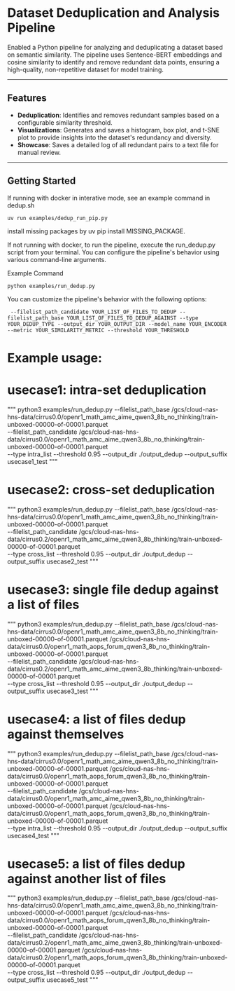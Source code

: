# Dataset Deduplication and Analysis Pipeline

Enabled a Python pipeline for analyzing and deduplicating a dataset based on semantic similarity. The pipeline uses Sentence-BERT embeddings and cosine similarity to identify and remove redundant data points, ensuring a high-quality, non-repetitive dataset for model training.

***

## Features

- **Deduplication**: Identifies and removes redundant samples based on a configurable similarity threshold.
- **Visualizations**: Generates and saves a histogram, box plot, and t-SNE plot to provide insights into the dataset's redundancy and diversity.
- **Showcase**: Saves a detailed log of all redundant pairs to a text file for manual review.

***

## Getting Started

If running with docker in interative mode, see an example command in dedup.sh
```
uv run examples/dedup_run_pip.py
```
install missing packages by uv pip install MISSING_PACKAGE.

If not running with docker, to run the pipeline, execute the run_dedup.py script from your terminal. You can configure the pipeline's behavior using various command-line arguments.

Example Command
```
python examples/run_dedup.py
```


You can customize the pipeline's behavior with the following options:

```
 --filelist_path_candidate YOUR_LIST_OF_FILES_TO_DEDUP --filelist_path_base YOUR_LIST_OF_FILES_TO_DEDUP_AGAINST --type YOUR_DEDUP_TYPE --output_dir YOUR_OUTPUT_DIR --model_name YOUR_ENCODER --metric YOUR_SIMILARITY_METRIC --threshold YOUR_THRESHOLD
```


# Example usage:
# usecase1: intra-set deduplication
"""
python3 examples/run_dedup.py --filelist_path_base /gcs/cloud-nas-hns-data/cirrus0.0/openr1_math_amc_aime_qwen3_8b_no_thinking/train-unboxed-00000-of-00001.parquet \
  --filelist_path_candidate /gcs/cloud-nas-hns-data/cirrus0.0/openr1_math_amc_aime_qwen3_8b_no_thinking/train-unboxed-00000-of-00001.parquet \
  --type intra_list --threshold 0.95 --output_dir ./output_dedup --output_suffix usecase1_test
"""

# usecase2: cross-set deduplication
"""
python3 examples/run_dedup.py --filelist_path_base /gcs/cloud-nas-hns-data/cirrus0.0/openr1_math_amc_aime_qwen3_8b_no_thinking/train-unboxed-00000-of-00001.parquet \
  --filelist_path_candidate /gcs/cloud-nas-hns-data/cirrus0.2/openr1_math_amc_aime_qwen3_8b_thinking/train-unboxed-00000-of-00001.parquet \
  --type cross_list --threshold 0.95 --output_dir ./output_dedup --output_suffix usecase2_test
"""

# usecase3: single file dedup against a list of files
"""
python3 examples/run_dedup.py --filelist_path_base /gcs/cloud-nas-hns-data/cirrus0.0/openr1_math_amc_aime_qwen3_8b_no_thinking/train-unboxed-00000-of-00001.parquet /gcs/cloud-nas-hns-data/cirrus0.0/openr1_math_aops_forum_qwen3_8b_no_thinking/train-unboxed-00000-of-00001.parquet\
  --filelist_path_candidate /gcs/cloud-nas-hns-data/cirrus0.2/openr1_math_amc_aime_qwen3_8b_thinking/train-unboxed-00000-of-00001.parquet \
  --type cross_list --threshold 0.95 --output_dir ./output_dedup --output_suffix usecase3_test
"""

# usecase4: a list of files dedup against themselves
"""
python3 examples/run_dedup.py --filelist_path_base /gcs/cloud-nas-hns-data/cirrus0.0/openr1_math_amc_aime_qwen3_8b_no_thinking/train-unboxed-00000-of-00001.parquet /gcs/cloud-nas-hns-data/cirrus0.0/openr1_math_aops_forum_qwen3_8b_no_thinking/train-unboxed-00000-of-00001.parquet\
  --filelist_path_candidate /gcs/cloud-nas-hns-data/cirrus0.0/openr1_math_amc_aime_qwen3_8b_no_thinking/train-unboxed-00000-of-00001.parquet /gcs/cloud-nas-hns-data/cirrus0.0/openr1_math_aops_forum_qwen3_8b_no_thinking/train-unboxed-00000-of-00001.parquet \
  --type intra_list --threshold 0.95 --output_dir ./output_dedup --output_suffix usecase4_test
"""

# usecase5: a list of files dedup against another list of files
"""
python3 examples/run_dedup.py --filelist_path_base /gcs/cloud-nas-hns-data/cirrus0.0/openr1_math_amc_aime_qwen3_8b_no_thinking/train-unboxed-00000-of-00001.parquet /gcs/cloud-nas-hns-data/cirrus0.0/openr1_math_aops_forum_qwen3_8b_no_thinking/train-unboxed-00000-of-00001.parquet\
  --filelist_path_candidate /gcs/cloud-nas-hns-data/cirrus0.2/openr1_math_amc_aime_qwen3_8b_thinking/train-unboxed-00000-of-00001.parquet /gcs/cloud-nas-hns-data/cirrus0.2/openr1_math_aops_forum_qwen3_8b_thinking/train-unboxed-00000-of-00001.parquet \
  --type cross_list --threshold 0.95 --output_dir ./output_dedup --output_suffix usecase5_test
"""
